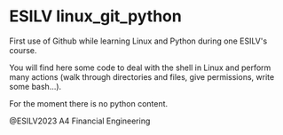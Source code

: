 # ESILV linux_git_python

First use of Github while learning Linux and Python during one ESILV's course.

You will find here some code to deal with the shell in Linux and perform many actions (walk through directories and files, give permissions, write some bash...).

For the moment there is no python content.

@ESILV2023 A4 Financial Engineering

